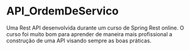 # API_OrdemDeServico

Uma Rest API desenvolvida durante um curso de Spring Rest online.
O curso foi muito bom para aprender de maneira mais profissional a construção de uma API visando sempre as boas práticas.

